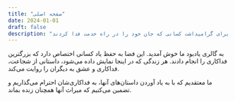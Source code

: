 ```yaml
---
title: "صفحه اصلی"
date: 2024-01-01
draft: false
description: "گالری یادبود برای گرامیداشت کسانی که جان خود را در راه خدمت فدا کردند"
---
```


به گالری یادبود ما خوش آمدید. این فضا به حفظ یاد کسانی اختصاص دارد که بزرگترین فداکاری را انجام دادند. هر زندگی که در اینجا نمایش داده می‌شود، داستانی از شجاعت، فداکاری و عشق به دیگران را روایت می‌کند.

ما معتقدیم که با به یاد آوردن داستان‌های آنها، به فداکاری‌شان احترام می‌گذاریم و تضمین می‌کنیم که میراث آنها همچنان زنده بماند.